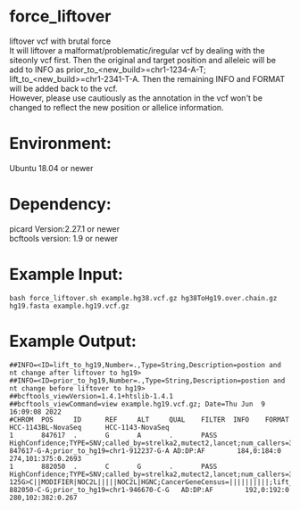# force_liftover
liftover vcf with brutal force </br>
It will liftover a malformat/problematic/iregular vcf by dealing with the siteonly vcf first. Then the original and target position and alleleic will be add to INFO as prior_to_<new_build>=chr1-1234-A-T; lift_to_<new_build>=chr1-2341-T-A. Then the remaining INFO and FORMAT will be added back to the vcf. </br>
However, please use cautiously as the annotation in the vcf won't be changed to reflect the new position or allelice information.

# Environment: 
Ubuntu 18.04 or newer

# Dependency: 
picard Version:2.27.1 or newer </br>
bcftools version: 1.9 or newer

# Example Input:
```
bash force_liftover.sh example.hg38.vcf.gz hg38ToHg19.over.chain.gz hg19.fasta example.hg19.vcf.gz
```

# Example Output:
```
##INFO=<ID=lift_to_hg19,Number=.,Type=String,Description=postion and nt change after liftover to hg19>
##INFO=<ID=prior_to_hg19,Number=.,Type=String,Description=postion and nt change before liftover to hg19>
##bcftools_viewVersion=1.4.1+htslib-1.4.1
##bcftools_viewCommand=view example.hg19.vcf.gz; Date=Thu Jun  9 16:09:08 2022
#CHROM  POS     ID      REF     ALT     QUAL    FILTER  INFO    FORMAT  HCC-1143BL-NovaSeq      HCC-1143-NovaSeq
1       847617  .       G       A       .       PASS    HighConfidence;TYPE=SNV;called_by=strelka2,mutect2,lancet;num_callers=3;CSQ=ENSG00000230699|lincRNA||non_coding_transcript_exon_variant||||||||ENST00000448179.1:n.332G>A||MODIFIER|SAMD11|||||AL645608.3|Clone_based_ensembl_gene;CancerGeneCensus=||||||||||;lift_to_hg19=chr1-847617-G-A;prior_to_hg19=chr1-912237-G-A AD:DP:AF        184,0:184:0     274,101:375:0.2693
1       882050  .       C       G       .       PASS    HighConfidence;TYPE=SNV;called_by=strelka2,mutect2,lancet;num_callers=3;CSQ=ENSG00000188976|protein_coding||intron_variant||||||||ENST00000327044.6:c.1660-125G>C||MODIFIER|NOC2L|||||NOC2L|HGNC;CancerGeneCensus=||||||||||;lift_to_hg19=chr1-882050-C-G;prior_to_hg19=chr1-946670-C-G   AD:DP:AF        192,0:192:0     280,102:382:0.267
```
